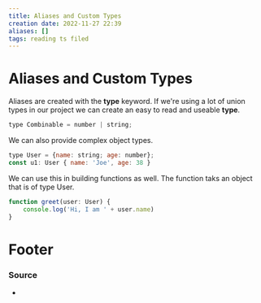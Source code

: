 ```yaml
---
title: Aliases and Custom Types
creation date: 2022-11-27 22:39
aliases: []
tags: reading ts filed
---
```


# Aliases and Custom Types

Aliases are created with the **type** keyword. If we're using a lot of union types in our project we can create an easy to read and useable **type**.
```js
type Combinable = number | string;
```
We can also provide complex object types.
```js
type User = {name: string; age: number};
const u1: User { name: 'Joe', age: 38 }
```
We can use this in building functions as well. The function taks an object that is of type User. 
```js 
function greet(user: User) {
	console.log('Hi, I am ' + user.name)
}
```



# Footer
### Source
- 



